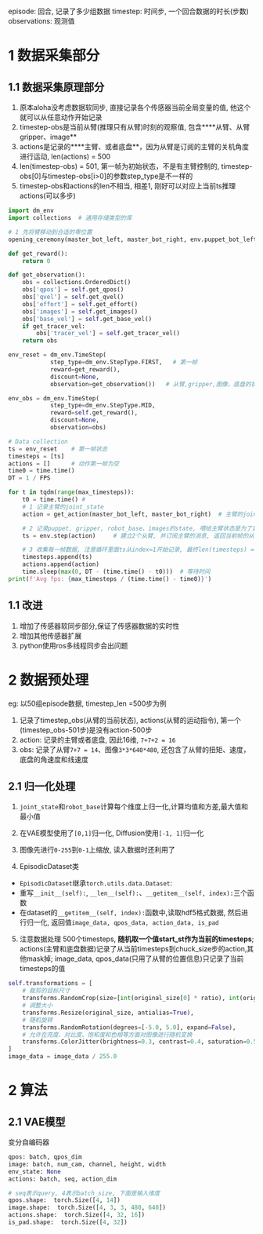 
# 

episode: 回合, 记录了多少组数据 
timestep: 时间步, 一个回合数据的时长(步数)
observations: 观测值



# 1 数据采集部分

## 1.1 数据采集原理部分

1. 原本aloha没考虑数据软同步, 直接记录各个传感器当前全局变量的值, 他这个就可以从任意动作开始记录
2. timestep-obs是当前从臂(推理只有从臂)时刻的观察值, 包含****从臂、从臂gripper、image**
3. actions是记录的****主臂、或者底盘**，因为从臂是订阅的主臂的关机角度进行运动, len(actions) = 500
4. len(timestep-obs) = 501, 第一帧为初始状态，不是有主臂控制的, timestep-obs[0]与timestep-obs[i>0]的参数step_type是不一样的
5. timestep-obs和actions的len不相当, 相差1, 刚好可以对应上当前ts推理actions(可以多步)

~~~python
import dm_env
import collections  # 通用存储类型的库

# 1 先将臂移动到合适的零位置
opening_ceremony(master_bot_left, master_bot_right, env.puppet_bot_left, env.puppet_bot_right)

def get_reward():
    return 0

def get_observation():
    obs = collections.OrderedDict()
    obs['qpos'] = self.get_qpos()
    obs['qvel'] = self.get_qvel()
    obs['effort'] = self.get_effort()
    obs['images'] = self.get_images()
    obs['base_vel'] = self.get_base_vel()
    if get_tracer_vel:
        obs['tracer_vel'] = self.get_tracer_vel()
    return obs

env_reset = dm_env.TimeStep(
            step_type=dm_env.StepType.FIRST,   # 第一帧
            reward=get_reward(),
            discount=None,
            observation=get_observation())   # 从臂,gripper,图像，底盘的状态

env_obs = dm_env.TimeStep(
            step_type=dm_env.StepType.MID,
            reward=self.get_reward(),
            discount=None,
            observation=obs)

# Data collection
ts = env_reset    # 第一帧状态
timesteps = [ts]
actions = []      # 动作第一帧为空
time0 = time.time()
DT = 1 / FPS

for t in tqdm(range(max_timesteps)):
    t0 = time.time() #
    # 1 记录主臂的joint_state
    action = get_action(master_bot_left, master_bot_right)  # 主臂的joint_state

    # 2 记录puppet, gripper, robot_base、images的state, 喂给主臂状态是为了实时更新从臂动作
    ts = env.step(action)     # 建立2个从臂, 并订阅主臂的消息, 返回当前帧的从臂joint_state、gripper、底盘数据、图像

    # 3 收集每一帧数据, 注意循环里面ts从index=1开始记录, 最终len(timesteps) = 501
    timesteps.append(ts)
    actions.append(action)
    time.sleep(max(0, DT - (time.time() - t0)))  # 等待时间
print(f'Avg fps: {max_timesteps / (time.time() - time0)}')
~~~

## 1.1 改进

1. 增加了传感器软同步部分,保证了传感器数据的实时性
2. 增加其他传感器扩展
3. python使用ros多线程同步会出问题

# 2 数据预处理

eg: 以50组episode数据, timestep_len =500步为例
1. 记录了timestep_obs(从臂的当前状态), actions(从臂的运动指令), 第一个(timestep_obs-501步)是没有action-500步
2. action: 记录的主臂或者底盘, 因此16维, `7+7+2 = 16`
3. obs: 记录了从臂`7+7 = 14`、图像`3*3*640*480`, 还包含了从臂的扭矩、速度，底盘的角速度和线速度

## 2.1 归一化处理
1. `joint_state`和`robot_base`计算每个维度上归一化,计算均值和方差,最大值和最小值
2. 在VAE模型使用了`[0,1]`归一化, Diffusion使用`[-1, 1]`归一化
3. 图像先进行`0-255`到`0-1`上缩放, 读入数据时还利用了

4. EpisodicDataset类
+ `EpisodicDataset`继承`torch.utils.data.Dataset`:
+ 重写`__init__(self):`, `__len__(self):`、`__getitem__(self, index):`三个函数
+ 在dataset的`__getitem__(self, index):`函数中,读取hdf5格式数据, 然后进行归一化, 返回值`image_data, qpos_data, action_data, is_pad`

5. 注意数据处理
500个timesteps, **随机取一个值start_st作为当前的timesteps**; actions(主臂和底盘数据)记录了从当前timesteps到chuck_size步的action,其他mask掉; image_data, qpos_data(只用了从臂的位置信息)只记录了当前timesteps的值


~~~python
self.transformations = [
    # 裁剪的目标尺寸
    transforms.RandomCrop(size=[int(original_size[0] * ratio), int(original_size[1] * ratio)]),
    # 调整大小
    transforms.Resize(original_size, antialias=True),
    # 随机旋转
    transforms.RandomRotation(degrees=[-5.0, 5.0], expand=False),
    # 允许在亮度、对比度、饱和度和色相等方面对图像进行随机变换
    transforms.ColorJitter(brightness=0.3, contrast=0.4, saturation=0.5) #, hue=0.08)
]
image_data = image_data / 255.0
~~~


# 2 算法

## 2.1 VAE模型 

变分自编码器
~~~python
qpos: batch, qpos_dim
image: batch, num_cam, channel, height, width
env_state: None
actions: batch, seq, action_dim

# seq表示query, 4表示batch_size, 下面是输入维度
qpos.shape:  torch.Size([4, 14])
image.shape:  torch.Size([4, 3, 3, 480, 640])
actions.shape:  torch.Size([4, 32, 16])
is_pad.shape:  torch.Size([4, 32])
~~~


